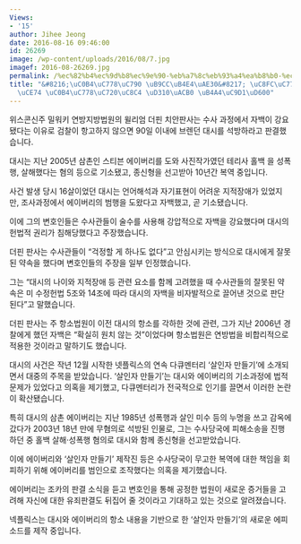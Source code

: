 ```yaml
---
Views:
- '15'
author: Jihee Jeong
date: 2016-08-16 09:46:00
id: 26269
image: /wp-content/uploads/2016/08/7.jpg
imagef: 2016-08-26269.jpg
permalink: /%ec%82%b4%ec%9d%b8%ec%9e%90-%eb%a7%8c%eb%93%a4%ea%b8%b0-%ec%a3%bc%ec%9d%b8%ea%b3%b5-%ec%a1%b0%ec%b9%b4-%ec%82%b4%ec%9d%b8%ec%9c%a0%ec%a3%84-%ed%8c%90%ea%b2%b0-%eb%92%a4%ec%a7%91%ed%98%80/
title: "&#8216;\uC0B4\uC778\uC790 \uB9CC\uB4E4\uAE30&#8217; \uC8FC\uC778\uACF5 \uC870\
  \uCE74 \uC0B4\uC778\uC720\uC8C4 \uD310\uACB0 \uB4A4\uC9D1\uD600"
---
```


위스콘신주 밀워키 연방지방법원의 윌리엄 더핀 치안판사는 수사 과정에서 자백이 강요됐다는 이유로 검찰이 항고하지 않으면 90일 이내에 브렌던 대시를 석방하라고 판결했습니다.

대시는 지난 2005년 삼촌인 스티븐 에이버리를 도와 사진작가였던 테리사 홀백 을 성폭행, 살해했다는 혐의 등으로 기소됐고, 종신형을 선고받아 10년간 복역 중입니다.

사건 발생 당시 16살이었던 대시는 언어해석과 자기표현이 어려운 지적장애가 있었지만, 조사과정에서 에이버리의 범행을 도왔다고 자백했고, 곧 기소됐습니다.

이에 그의 변호인들은 수사관들이 술수를 사용해 강압적으로 자백을 강요했다며 대시의 헌법적 권리가 침해당했다고 주장했습니다.

더핀 판사는 수사관들이 &#8220;걱정할 게 하나도 없다&#8221;고 안심시키는 방식으로 대시에게 잘못된 약속을 했다며 변호인들의 주장을 일부 인정했습니다.

그는 &#8220;대시의 나이와 지적장애 등 관련 요소를 함께 고려했을 때 수사관들의 잘못된 약속은 미 수정헌법 5조와 14조에 따라 대시의 자백을 비자발적으로 끌어낸 것으로 판단된다&#8221;고 말했습니다.

더핀 판사는 주 항소법원이 이전 대시의 항소를 각하한 것에 관련, 그가 지난 2006년 경찰에게 했던 자백은 &#8220;확실히 원치 않는 것&#8221;이었다며 항소법원은 연방법을 비합리적으로 적용한 것이라고 말하기도 했습니다.

대시의 사건은 작년 12월 시작한 넷플릭스의 연속 다큐멘터리 &#8216;살인자 만들기&#8217;에 소개되면서 대중의 주목을 받았습니다. &#8216;살인자 만들기&#8217;는 대시와 에이버리의 기소과정에 법적 문제가 있었다고 의혹을 제기했고, 다큐멘터리가 전국적으로 인기를 끌면서 이러한 논란이 확산됐습니다.

특히 대시의 삼촌 에이버리는 지난 1985년 성폭행과 살인 미수 등의 누명을 쓰고 감옥에 갔다가 2003년 18년 만에 무혐의로 석방된 인물로, 그는 수사당국에 피해소송을 진행하던 중 홀백 살해·성폭행 혐의로 대시와 함께 종신형을 선고받았습니다.

이에 에이버리와 &#8216;살인자 만들기&#8217; 제작진 등은 수사당국이 무고한 복역에 대한 책임을 회피하기 위해 에이버리를 범인으로 조작했다는 의혹을 제기했습니다.

에이버리는 조카의 판결 소식을 듣고 변호인을 통해 공정한 법원이 새로운 증거들을 고려해 자신에 대한 유죄판결도 뒤집어 줄 것이라고 기대하고 있는 것으로 알려졌습니다.

넥플릭스는 대시와 에이버리의 항소 내용을 기반으로 한 &#8216;살인자 만들기&#8217;의 새로운 에피소드를 제작 중입니다.